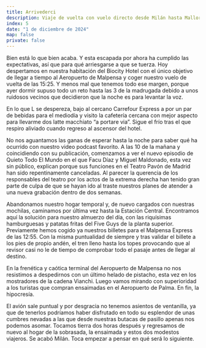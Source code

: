 ```yaml
---
title: Arrivederci
description: Viaje de vuelta con vuelo directo desde Milán hasta Mallorca.
index: 5
date: "1 de diciembre de 2024"
map: false
private: false
---
```

Bien está lo que bien acaba. Y esta escapada por ahora ha cumplido las expectativas, así que para qué arriesgarse a que se tuerza. Hoy despertamos en nuestra habitación del Biocity Hotel con el único objetivo de llegar a tiempo al Aeropuerto de Malpensa y coger nuestro vuelo de vuelta de las 15:25. Y menos mal que tenemos todo ese margen, porque ayer dormir supuso todo un reto hasta las 3 de la madrugada debido a unos ruidosos vecinos que decidieron que la noche es para levantar la voz.

En lo que L se despereza, bajo al cercano Carrefour Express a por un par de bebidas para el mediodía y visito la cafetería cercana con mejor aspecto para llevarme dos latte macchiato “a portare via”. Sigue el frío tras el que respiro aliviado cuando regreso al ascensor del hotel.

No nos aguantamos las ganas de esperar hasta la noche para saber qué ha ocurrido con nuestro video podcast favorito. A las 10 de la mañana y coincidiendo con su publicación, comenzamos a ver el nuevo episodio de Quieto Todo El Mundo en el que Facu Díaz y Miguel Maldonado, esta vez sin público, explican porque sus funciones en el Teatro Pavón de Madrid han sido repentinamente canceladas. Al parecer la querencia de los responsables del teatro por los actos de la extrema derecha han tenido gran parte de culpa de que se hayan ido al traste nuestros planes de atender a una nueva grabación dentro de dos semanas.

Abandonamos nuestro hogar temporal y, de nuevo cargados con nuestras mochilas, caminamos por última vez hasta la Estación Central. Encontramos aquí la solución para nuestro almuerzo del día, con las riquísimas hamburguesas y patatas fritas del Five Guys de la planta superior. Previamente hemos cogido ya nuestros billetes para el Malpensa Express de las 12:55. Con la misma puntualidad de siempre y tras validar el billete a los pies de propio andén, el tren lleno hasta los topes provocando que al revisor casi no le de tiempo de comprobar todo el pasaje antes de llegar al destino.

En la frenética y caótica terminal del Aeropuerto de Malpensa no nos resistimos a despedirnos con un último helado de pistacho, esta vez en los mostradores de la cadena Vianchi. Luego vamos mirando con superioridad a los turistas que compran ensaimadas en el Aeropuerto de Palma. En fin, la hipocresía.

El avión sale puntual y por desgracia no tenemos asientos de ventanilla, ya que de tenerlos podríamos haber disfrutado en todo su esplendor de unas cumbres nevadas a las que desde nuestras butacas de pasillo apenas nos podemos asomar. Tocamos tierra dos horas después y regresamos de nuevo al hogar de la sobrasada, la ensaimada y estos dos modestos viajeros. Se acabó Milán. Toca empezar a pensar en qué será lo siguiente.
